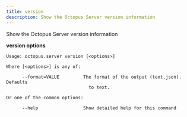 ```yaml
---
title: version
description: Show the Octopus Server version information
---
```


Show the Octopus Server version information

**version options**

```text
Usage: octopus.server version [<options>]

Where [<options>] is any of:

      --format=VALUE         The format of the output (text,json). Defaults
                               to text.

Or one of the common options:

      --help                 Show detailed help for this command
```

